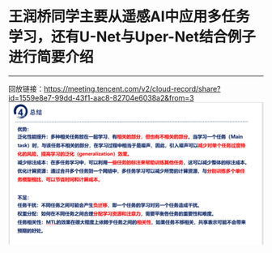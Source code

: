 # 王润桥同学主要从遥感AI中应用多任务学习，还有U-Net与Uper-Net结合例子进行简要介绍
------
回放链接：https://meeting.tencent.com/v2/cloud-record/share?id=1559e8e7-99dd-43f1-aac8-82704e6038a2&from=3
![替代文本](总结.png)

